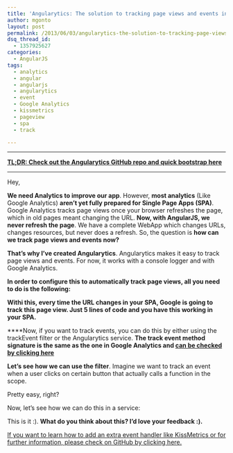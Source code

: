 ```yaml
---
title: 'Angularytics: The solution to tracking page views and events in a SPA with AngularJS'
author: mgonto
layout: post
permalink: /2013/06/03/angularytics-the-solution-to-tracking-page-views-and-events-in-a-spa-with-angularjs/
dsq_thread_id:
  - 1357925627
categories:
  - AngularJS
tags:
  - analytics
  - angular
  - angularjs
  - angularytics
  - event
  - Google Analytics
  - kissmetrics
  - pageview
  - spa
  - track

---
```

-----------
**<a href="https://github.com/mgonto/angularytics" target="_blank">TL;DR: Check out the Angularytics GitHub repo and quick bootstrap here</a>**

-----------

Hey,

**We need Analytics to improve our app**. However, **most analytics** (Like Google Analytics) **aren&#8217;t yet fully prepared for Single Page Apps (SPA)**. Google Analytics tracks page views once your browser refreshes the page, which in old pages meant changing the URL. **Now, with AngularJS, we never refresh the page**. We have a complete WebApp which changes URLs, changes resources, but never does a refresh. So, the question is **how can we track page views and events now?**

**That&#8217;s why I&#8217;ve created Angularytics**. Angularytics makes it easy to track page views and events. For now, it works with a console logger and with Google Analytics.

**In order to configure this to automatically track page views, all you need to do is the following:**

<script src="https://gist.github.com/mgonto/5703159.js"></script>

**Withi this, every time the URL changes in your SPA, Google is going to track this page view. Just 5 lines of code and you have this working in your SPA.**

****Now, if you want to track events, you can do this by either using the trackEvent filter or the Angularytics service. **The track event method signature is the same as the one in Google Analytics and <a href="https://developers.google.com/analytics/devguides/collection/gajs/eventTrackerGuide" target="_blank">can be checked by clicking here</a>**

**Let&#8217;s see how we can use the filter**. Imagine we want to track an event when a user clicks on certain button that actually calls a function in the scope.

<script src="https://gist.github.com/mgonto/5703172.js"></script>

Pretty easy, right?

Now, let&#8217;s see how we can do this in a service:

<script src="https://gist.github.com/mgonto/5703189.js"></script>

This is it :). **What do you think about this? I&#8217;d love your feedback :).**

<a href="https://github.com/mgonto/angularytics" target="_blank">If you want to learn how to add an extra event handler like KissMetrics or for further information, please check on GitHub by clicking here.</a>
